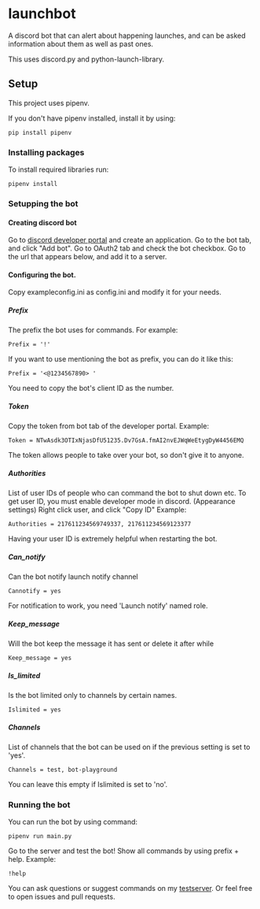 # launchbot
A discord bot that can alert about happening launches, and can be asked information about them as well as past ones.

This uses discord.py and python-launch-library.


## Setup
This project uses pipenv.

If you don't have pipenv installed, install it by using:
```
pip install pipenv
```

### Installing packages

To install required libraries run:
```
pipenv install
```

### Setupping the bot

#### Creating discord bot
Go to [discord developer portal](https://discordapp.com/developers/applications/) and create an application.
Go to the bot tab, and click "Add bot".
Go to OAuth2 tab and check the bot checkbox.
Go to the url that appears below, and add it to a server.

#### Configuring the bot.
Copy exampleconfig.ini as config.ini and modify it for your needs.

##### Prefix
The prefix the bot uses for commands.
For example:
```
Prefix = '!'
```
If you want to use mentioning the bot as prefix, you can do it like this:
```
Prefix = '<@1234567890> '
```
You need to copy the bot's client ID as the number.

##### Token
Copy the token from bot tab of the developer portal.
Example:
```
Token = NTwAsdk3OTIxNjasDfU51235.Dv7GsA.fmAI2nvEJWqWeEtygDyW4456EMQ
```
The token allows people to take over your bot, so don't give it to anyone.

##### Authorities
List of user IDs of people who can command the bot to shut down etc.
To get user ID, you must enable developer mode in discord. (Appearance settings)
Right click user, and click "Copy ID"
Example:
```
Authorities = 217611234569749337, 217611234569123377
```
Having your user ID is extremely helpful when restarting the bot.

##### Can_notify
Can the bot notify launch notify channel
```
Cannotify = yes
```
For notification to work, you need 'Launch notify' named role.

##### Keep_message
Will the bot keep the message it has sent or delete it after while
```
Keep_message = yes
```


##### Is_limited
Is the bot limited only to channels by certain names.
```
Islimited = yes
```

##### Channels
List of channels that the bot can be used on if the previous setting is set to 'yes'.
```
Channels = test, bot-playground
```
You can leave this empty if Islimited is set to 'no'.

### Running the bot
You can run the bot by using command:
```
pipenv run main.py
```
Go to the server and test the bot!
Show all commands by using prefix + help.
Example:
```
!help
```


You can ask questions or suggest commands on my [testserver](https://discord.gg/q5Xhk4S).
Or feel free to open issues and pull requests.
